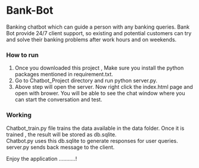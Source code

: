 # Bank-Bot
Banking chatbot which can guide a person with any banking queries. Bank Bot provide 24/7 client support, so existing and potential customers can try and solve their banking problems after work hours and on weekends. 

### How to run
1) Once you downloaded this project , Make sure you install the python packages mentioned in requirement.txt.  
2) Go to Chatbot_Project directory and run python server.py.  
3) Above step will open the server. Now right click the index.html page and open with brower. You will be able to see the chat window where you can start the conversation and test.

### Working
Chatbot_train.py file trains the data available in the data folder. Once it is trained , the result will be stored as db.sqlite.  
Chatbot.py uses this db.sqlite to generate responses for user queries.  
server.py sends back message to the client.  


Enjoy the application ...........!

